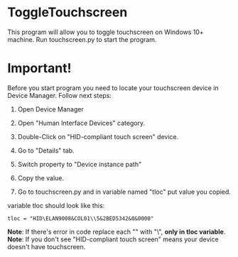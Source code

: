 # ToggleTouchscreen
This program will allow you to toggle touchscreen on Windows 10+ machine. Run touchscreen.py to start the program.

# Important!
Before you start program you need to locate your touchscreen device in Device Manager. Follow next steps:

1. Open Device Manager

2. Open "Human Interface Devices" category.

3. Double-Click on "HID-compliant touch screen" device.

4. Go to "Details" tab.

5. Switch property to "Device instance path"

6. Copy the value.

7. Go to touchscreen.py and in variable named "tloc" put value you copied.

variable tloc should look like this: 
```
tloc = "HID\ELAN9008&COL01\\5&2BED5342&0&0000"
```

**Note**: If there's error in code replace each "\" with "\\", **only in tloc variable**.
**Note**: If you don't see "HID-compliant touch screen" means your device doesn't have touchscreen.
